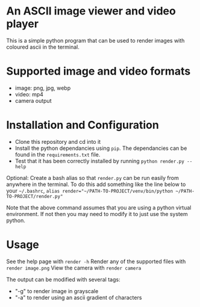 # An ASCII image viewer and video player
This is a simple python program that can be used to render images with coloured ascii in the terminal.


# Supported image and video formats
- image: png, jpg, webp
- video: mp4
- camera output

# Installation and Configuration
- Clone this repository and cd into it 
- Install the python dependancies using `pip`. The dependancies can be found in the `requirements.txt` file. 
- Test that it has been correctly installed by running `python render.py --help`

Optional:
Create a bash alias so that `render.py` can be run easily from anywhere in the terminal. To do this add something like the line below to your `~/.bashrc`,
```alias render="~/PATH-TO-PROJECT/venv/bin/python ~/PATH-TO-PROJECT/render.py"```

Note that the above command assumes that you are using a python virtual environment. If not then you may need to modify it to just use the system python.

# Usage
See the help page with `render -h`
Render any of the supported files with `render image.png`
View the camera with `render camera`

The output can be modified with several tags:
- "-g" to render image in grayscale
- "-a" to render using an ascii gradient of characters
